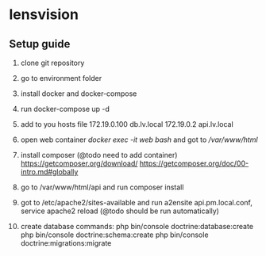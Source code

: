 # lensvision

## Setup guide
1. clone git repository
2. go to environment folder
3. install docker and docker-compose
4. run docker-compose up -d
5. add to you hosts file
    172.19.0.100 db.lv.local
    172.19.0.2 api.lv.local
6. open web container *docker exec -it web bash* and got to */var/www/html*
7. install composer (@todo need to add container)
    https://getcomposer.org/download/
    https://getcomposer.org/doc/00-intro.md#globally
8. go to /var/www/html/api and run composer install
9. got to /etc/apache2/sites-available and run a2ensite api.pm.local.conf, service apache2 reload (@todo should be run automatically)

10. create database commands:
    php bin/console doctrine:database:create
    php bin/console doctrine:schema:create
    php bin/console doctrine:migrations:migrate
